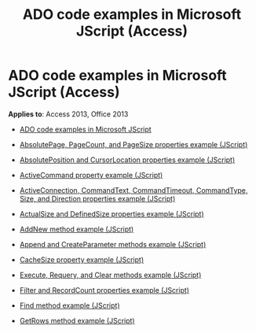 ﻿---
title: ADO code examples in Microsoft JScript (Access)
TOCTitle: ADO code examples in Microsoft JScript
ms:assetid: 4ce232bb-fff7-47a8-96cd-098314c680d1
ms:mtpsurl: https://msdn.microsoft.com/library/JJ249243(v=office.15)
ms:contentKeyID: 48544720
ms.date: 09/18/2015
mtps_version: v=office.15
---

# ADO code examples in Microsoft JScript (Access)


**Applies to**: Access 2013, Office 2013

  - [ADO code examples in Microsoft JScript](ado-code-examples-in-microsoft-jscript.md)

  - [AbsolutePage, PageCount, and PageSize properties example (JScript)](absolutepage-pagecount-and-pagesize-properties-example-jscript.md)

  - [AbsolutePosition and CursorLocation properties example (JScript)](absoluteposition-and-cursorlocation-properties-example-jscript.md)

  - [ActiveCommand property example (JScript)](activecommand-property-example-jscript.md)

  - [ActiveConnection, CommandText, CommandTimeout, CommandType, Size, and Direction properties example (JScript)](activeconnection-commandtext-commandtimeout-commandtype-size-and-direction-properties-example-jscript.md)

  - [ActualSize and DefinedSize properties example (JScript)](actualsize-and-definedsize-properties-example-jscript.md)

  - [AddNew method example (JScript)](addnew-method-example-jscript.md)

  - [Append and CreateParameter methods example (JScript)](append-and-createparameter-methods-example-jscript.md)

  - [CacheSize property example (JScript)](cachesize-property-example-jscript.md)

  - [Execute, Requery, and Clear methods example (JScript)](execute-requery-and-clear-methods-example-jscript.md)

  - [Filter and RecordCount properties example (JScript)](filter-and-recordcount-properties-example-jscript.md)

  - [Find method example (JScript)](find-method-example-jscript.md)

  - [GetRows method example (JScript)](getrows-method-example-jscript.md)

